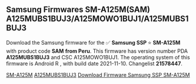<h2>Samsung Firmwares SM-A125M(SAM) A125MUBS1BUJ3/A125MOWO1BUJ1/A125MUBS1BUJ3</h2>
Download the Samsung firmware for the ✅ <strong>Samsung SSP </strong> ⭐ <strong>SM-A125M</strong> with product code <strong>SAM</strong> <strong> from Peru</strong>. This firmware has version number PDA <strong>A125MUBS1BUJ3</strong> and CSC A125MOWO1BUJ1. The operating system of this firmware is Android R , with build date 2021-11-10. Changelist <strong>21578447</strong>.


[SM-A125M](https://samfirm.shop/samsung/model/SM-A125M)
[A125MUBS1BUJ3](https://samfirm.shop/samsung/pda/A125MUBS1BUJ3)
[Download Firmware Samsung SSP SM-A125M](https://samfirm.shop/samsung/firmware/473691)
